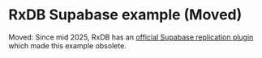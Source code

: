 # RxDB Supabase example (Moved)

Moved: Since mid 2025, RxDB has an [official Supabase replication plugin](https://rxdb.info/replication-supabase.html) which made this example obsolete.
